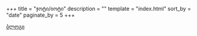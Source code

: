 +++
title = "ჯოტი/იოტი"
description = ""
template = "index.html"
sort_by = "date"
paginate_by = 5
+++

[ბლოგი](/blog)



